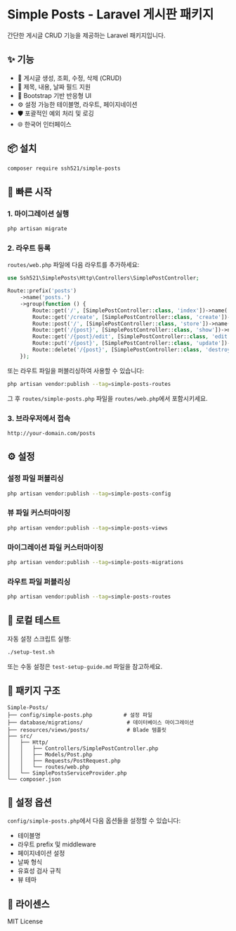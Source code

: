# Simple Posts - Laravel 게시판 패키지

간단한 게시글 CRUD 기능을 제공하는 Laravel 패키지입니다.

## ✨ 기능

- 📝 게시글 생성, 조회, 수정, 삭제 (CRUD)
- 📅 제목, 내용, 날짜 필드 지원
- 🎨 Bootstrap 기반 반응형 UI
- ⚙️ 설정 가능한 테이블명, 라우트, 페이지네이션
- 🛡️ 포괄적인 예외 처리 및 로깅
- 🌐 한국어 인터페이스

## 📦 설치

```bash
composer require ssh521/simple-posts
```

## 🚀 빠른 시작

### 1. 마이그레이션 실행
```bash
php artisan migrate
```

### 2. 라우트 등록
`routes/web.php` 파일에 다음 라우트를 추가하세요:

```php
use Ssh521\SimplePosts\Http\Controllers\SimplePostController;

Route::prefix('posts')
    ->name('posts.')
    ->group(function () {
        Route::get('/', [SimplePostController::class, 'index'])->name('index');
        Route::get('/create', [SimplePostController::class, 'create'])->name('create');
        Route::post('/', [SimplePostController::class, 'store'])->name('store');
        Route::get('/{post}', [SimplePostController::class, 'show'])->name('show');
        Route::get('/{post}/edit', [SimplePostController::class, 'edit'])->name('edit');
        Route::put('/{post}', [SimplePostController::class, 'update'])->name('update');
        Route::delete('/{post}', [SimplePostController::class, 'destroy'])->name('destroy');
    });
```

또는 라우트 파일을 퍼블리싱하여 사용할 수 있습니다:
```bash
php artisan vendor:publish --tag=simple-posts-routes
```
그 후 `routes/simple-posts.php` 파일을 `routes/web.php`에서 포함시키세요.

### 3. 브라우저에서 접속
```
http://your-domain.com/posts
```

## ⚙️ 설정

### 설정 파일 퍼블리싱
```bash
php artisan vendor:publish --tag=simple-posts-config
```

### 뷰 파일 커스터마이징
```bash
php artisan vendor:publish --tag=simple-posts-views
```

### 마이그레이션 파일 커스터마이징
```bash
php artisan vendor:publish --tag=simple-posts-migrations
```

### 라우트 파일 퍼블리싱
```bash
php artisan vendor:publish --tag=simple-posts-routes
```

## 🧪 로컬 테스트

자동 설정 스크립트 실행:
```bash
./setup-test.sh
```

또는 수동 설정은 `test-setup-guide.md` 파일을 참고하세요.

## 📁 패키지 구조

```
Simple-Posts/
├── config/simple-posts.php          # 설정 파일
├── database/migrations/              # 데이터베이스 마이그레이션
├── resources/views/posts/            # Blade 템플릿
├── src/
│   ├── Http/
│   │   ├── Controllers/SimplePostController.php
│   │   ├── Models/Post.php
│   │   ├── Requests/PostRequest.php
│   │   └── routes/web.php
│   └── SimplePostsServiceProvider.php
└── composer.json
```

## 🔧 설정 옵션

`config/simple-posts.php`에서 다음 옵션들을 설정할 수 있습니다:

- 테이블명
- 라우트 prefix 및 middleware
- 페이지네이션 설정
- 날짜 형식
- 유효성 검사 규칙
- 뷰 테마

## 📝 라이센스

MIT License

